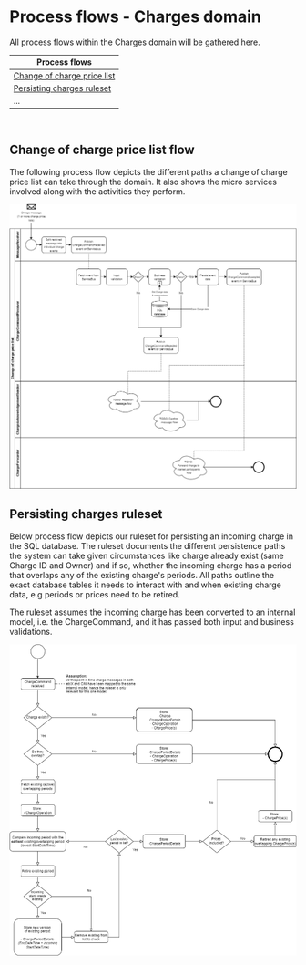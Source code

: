 # Process flows - Charges domain

All process flows within the Charges domain will be gathered here.

| Process flows |
|-------------------|
|[Change of charge price list](#Change-of-charge-price-list-flow)|
|[Persisting charges ruleset](#Persisting-charges-ruleset)|
|...|
<br>

## Change of charge price list flow

The following process flow depicts the different paths a change of charge price list can take through the domain.
It also shows the micro services involved along with the activities they perform.

![Process flow](.././images/ChangeOfChargePriceListProcessFlow.png)

## Persisting charges ruleset

Below process flow depicts our ruleset for persisting an incoming charge in the SQL database.
The ruleset documents the different persistence paths the system can take given circumstances like charge already exist (same Charge ID and Owner) and if so, whether the incoming charge has a period that overlaps any of the existing charge's periods. 
All paths outline the exact database tables it needs to interact with and when existing charge data, e.g periods or prices need to be retired.

The ruleset assumes the incoming charge has been converted to an internal model, i.e. the ChargeCommand, and it has passed both input and business validations.

![Persisting charges ruleset](.././images/PersistingChargesRuleSet_ProcessFlow.png)
